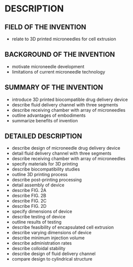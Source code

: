# DESCRIPTION

## FIELD OF THE INVENTION

- relate to 3D printed microneedles for cell extrusion

## BACKGROUND OF THE INVENTION

- motivate microneedle development
- limitations of current microneedle technology

## SUMMARY OF THE INVENTION

- introduce 3D printed biocompatible drug delivery device
- describe fluid delivery channel with three segments
- describe receiving chamber with array of microneedles
- outline advantages of embodiments
- summarize benefits of invention

## DETAILED DESCRIPTION

- describe design of microneedle drug delivery device
- detail fluid delivery channel with three segments
- describe receiving chamber with array of microneedles
- specify materials for 3D printing
- describe biocompatibility studies
- outline 3D printing process
- describe post-printing processing
- detail assembly of device
- describe FIG. 2A
- describe FIG. 2B
- describe FIG. 2C
- describe FIG. 2D
- specify dimensions of device
- describe testing of device
- outline results of testing
- describe feasibility of encapsulated cell extrusion
- describe varying dimensions of device
- describe minimum injection volume
- describe administration rates
- describe colloidal stability
- describe design of fluid delivery channel
- compare design to cylindrical structure

